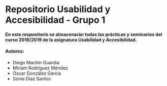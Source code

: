 # Repositorio Usabilidad y Accesibilidad - Grupo 1

#### En este respositorio se almacenarán todas las prácticas y seminarios del curso 2018/2019 de la asignatura Usabilidad y Accesibilidad.

#### Autores: 
* Diego Machín Guardia
* Miriam Rodríguez Méndez
* Óscar González García
* Sonia Díaz Santos
